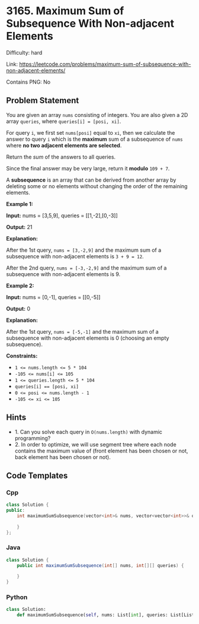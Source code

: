 # 3165. Maximum Sum of Subsequence With Non-adjacent Elements

Difficulty: hard

Link: https://leetcode.com/problems/maximum-sum-of-subsequence-with-non-adjacent-elements/

Contains PNG: No

## Problem Statement

You are given an array `nums` consisting of integers. You are also given a 2D array `queries`, where `queries[i] = [posi, xi]`.

For query `i`, we first set `nums[posi]` equal to `xi`, then we calculate the answer to query `i` which is the **maximum** sum of a subsequence of `nums` where **no two adjacent elements are selected**.

Return the *sum* of the answers to all queries.

Since the final answer may be very large, return it **modulo** `109 + 7`.

A **subsequence** is an array that can be derived from another array by deleting some or no elements without changing the order of the remaining elements.

**Example 1:**

**Input:** nums \= \[3,5,9], queries \= \[\[1,\-2],\[0,\-3]]

**Output:** 21

**Explanation:**  

After the 1st query, `nums = [3,-2,9]` and the maximum sum of a subsequence with non\-adjacent elements is `3 + 9 = 12`.  

After the 2nd query, `nums = [-3,-2,9]` and the maximum sum of a subsequence with non\-adjacent elements is 9\.

**Example 2:**

**Input:** nums \= \[0,\-1], queries \= \[\[0,\-5]]

**Output:** 0

**Explanation:**  

After the 1st query, `nums = [-5,-1]` and the maximum sum of a subsequence with non\-adjacent elements is 0 (choosing an empty subsequence).

**Constraints:**

* `1 <= nums.length <= 5 * 104`
* `-105 <= nums[i] <= 105`
* `1 <= queries.length <= 5 * 104`
* `queries[i] == [posi, xi]`
* `0 <= posi <= nums.length - 1`
* `-105 <= xi <= 105`

## Hints

- 1\. Can you solve each query in `O(nums.length)` with dynamic programming?
- 2\. In order to optimize, we will use segment tree where each node contains the maximum value of (front element has been chosen or not, back element has been chosen or not).

## Code Templates

### Cpp
```cpp
class Solution {
public:
    int maximumSumSubsequence(vector<int>& nums, vector<vector<int>>& queries) {
        
    }
};
```

### Java
```java
class Solution {
    public int maximumSumSubsequence(int[] nums, int[][] queries) {
        
    }
}
```

### Python
```python
class Solution:
    def maximumSumSubsequence(self, nums: List[int], queries: List[List[int]]) -> int:
        
```

